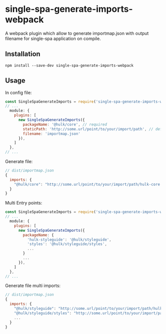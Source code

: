 # single-spa-generate-imports-webpack
A webpack plugin which allow to generate importmap.json with output filename for single-spa application on compile.

## Installation

```
npm install --save-dev single-spa-generate-imports-webpack
```

## Usage

In config file:

``` javascript
const SingleSpaGenerateImports = require('single-spa-generate-imports-webpack');
// ...
  module: {
    plugins: [
      new SingleSpaGenerateImports({
        packageName: '@hulk/core', // required
        staticPath: 'http://some.url/point/to/your/import/path', // default from env process.env.STATIC_PATH
        filename: 'importmap.json'
      }),
    ]
  },
// ...
```

Generate file:

``` javascript
// dist/importmap.json
{
  imports: {
    "@hulk/core": "http://some.url/point/to/your/import/path/hulk-core.<hash>.js"
  }
}
```

Multi Entry points:

``` javascript
const SingleSpaGenerateImports = require('single-spa-generate-imports-webpack');
// ...
  module: {
    plugins: [
      new SingleSpaGenerateImports({
        packageName: {
          'hulk-styleguide': '@hulk/styleguide',
          'styles': '@hulk/styleguide/styles',
          ...
        }
        ...
      }),
    ]
  },
// ...
```
Generate file multi imports:

``` javascript
// dist/importmap.json
{
  imports: {
    "@hulk/styleguide": "http://some.url/point/to/your/import/path/hulk-styleguide.<hash>.js"
    "@hulk/styleguide/styles": "http://some.url/point/to/your/import/path/styles.<hash>.js"
    ...
  }
}
```
